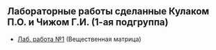 ## Лабораторные работы сделанные Кулаком П.О. и Чижом Г.И. (1-ая подгруппа)

- [Лаб. работа №1](https://github.com/onqtam/doctest/releases) (Вещественная матрица)

